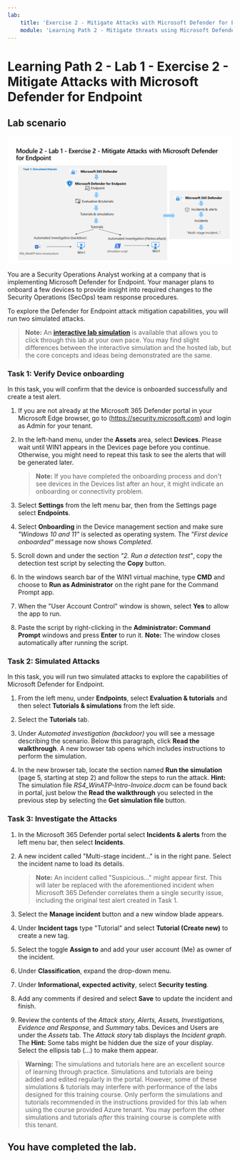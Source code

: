 ```yaml
---
lab:
    title: 'Exercise 2 - Mitigate Attacks with Microsoft Defender for Endpoint'
    module: 'Learning Path 2 - Mitigate threats using Microsoft Defender for Endpoint'
---
```


# Learning Path 2 - Lab 1 - Exercise 2 - Mitigate Attacks with Microsoft Defender for Endpoint

## Lab scenario

![Lab overview.](../Media/SC-200-Lab_Diagrams_Mod2_L1_Ex2.png)

You are a Security Operations Analyst working at a company that is implementing Microsoft Defender for Endpoint. Your manager plans to onboard a few devices to provide insight into required changes to the Security Operations (SecOps) team response procedures.

To explore the Defender for Endpoint attack mitigation capabilities, you will run two simulated attacks.


>**Note:** An **[interactive lab simulation](https://mslabs.cloudguides.com/guides/SC-200%20Lab%20Simulation%20-%20Mitigate%20attacks%20with%20Microsoft%20Defender%20for%20Endpoint)** is available that allows you to click through this lab at your own pace. You may find slight differences between the interactive simulation and the hosted lab, but the core concepts and ideas being demonstrated are the same. 


### Task 1: Verify Device onboarding

In this task, you will confirm that the device is onboarded successfully and create a test alert.

1. If you are not already at the Microsoft 365 Defender portal in your Microsoft Edge browser, go to (https://security.microsoft.com) and login as Admin for your tenant.

1. In the left-hand menu, under the **Assets** area, select **Devices**. Please wait until WIN1 appears in the Devices page before you continue. Otherwise, you might need to repeat this task to see the alerts that will be generated later.

    >**Note:** If you have completed the onboarding process and don't see devices in the Devices list after an hour, it might indicate an onboarding or connectivity problem.

1. Select **Settings** from the left menu bar, then from the Settings page select **Endpoints**.

1. Select **Onboarding** in the Device management section and make sure *"Windows 10 and 11"* is selected as operating system. The *"First device onboarded"* message now shows *Completed*.

1. Scroll down and under the section *"2. Run a detection test"*, copy the detection test script by selecting the **Copy** button.  

1. In the windows search bar of the WIN1 virtual machine, type **CMD** and choose to **Run as Administrator** on the right pane for the Command Prompt app. 

1. When the "User Account Control" window is shown, select **Yes** to allow the app to run. 

1. Paste the script by right-clicking in the **Administrator: Command Prompt** windows and press **Enter** to run it. **Note:** The window closes automatically after running the script.


### Task 2: Simulated Attacks

In this task, you will run two simulated attacks to explore the capabilities of Microsoft Defender for Endpoint.

1. From the left menu, under **Endpoints**, select **Evaluation & tutorials** and then select **Tutorials & simulations** from the left side.

1. Select the **Tutorials** tab.

1. Under *Automated investigation (backdoor)* you will see a message describing the scenario. Below this paragraph, click **Read the walkthrough**. A new browser tab opens which includes instructions to perform the simulation.

1. In the new browser tab, locate the section named **Run the simulation** (page 5, starting at step 2) and follow the steps to run the attack. **Hint:** The simulation file *RS4_WinATP-Intro-Invoice.docm* can be found back in portal, just below the **Read the walkthrough** you selected in the previous step by selecting the **Get simulation file** button. 

<!--- 1. Repeat the last 3 steps to run another tutorial, *Automated investigation (fileless attack)*. This is no longer working due to win1 AV --->


### Task 3: Investigate the Attacks

1. In the Microsoft 365 Defender portal select **Incidents & alerts** from the left menu bar, then select **Incidents**.

1. A new incident called "Multi-stage incident..." is in the right pane. Select the incident name to load its details.

    >**Note:** An incident called "Suspicious..." might appear first. This will later be replaced with the aforementioned incident when Microsoft 365 Defender correlates them a single security issue, including the original test alert created in Task 1.

1. Select the **Manage incident** button and a new window blade appears. 

1. Under **Incident tags** type "Tutorial" and select **Tutorial (Create new)** to create a new tag. 

1. Select the toggle **Assign to**  and add your user account (Me) as owner of the incident. 

1. Under **Classification**, expand the drop-down menu. 

1. Under **Informational, expected activity**, select **Security testing**. 

1. Add any comments if desired and select **Save** to update the incident and finish.

1. Review the contents of the *Attack story, Alerts, Assets, Investigations, Evidence and Response*, and *Summary* tabs. Devices and Users are under the *Assets* tab. The *Attack story* tab displays the *Incident graph*. The **Hint:** Some tabs might be hidden due the size of your display. Select the ellipsis tab (...) to make them appear.

>**Warning:** The simulations and tutorials here are an excellent source of learning through practice.  Simulations and tutorials are being added and edited regularly in the portal.  However, some of these simulations & tutorials may interfere with performance of the labs designed for this training course.  Only perform the simulations and tutorials recommended in the instructions provided for this lab when using the course provided Azure tenant.  You may perform the other simulations and tutorials *after* this training course is complete with this tenant.

## You have completed the lab.
